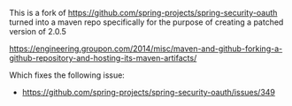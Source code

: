 This is a fork of https://github.com/spring-projects/spring-security-oauth turned into a maven repo specifically for the purpose
of creating a patched version of 2.0.5

https://engineering.groupon.com/2014/misc/maven-and-github-forking-a-github-repository-and-hosting-its-maven-artifacts/

Which fixes the following issue:

* https://github.com/spring-projects/spring-security-oauth/issues/349


